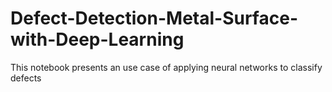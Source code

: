 # Defect-Detection-Metal-Surface-with-Deep-Learning

This notebook presents an use case of applying neural networks to classify defects
